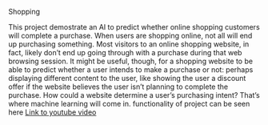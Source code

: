 Shopping

This project demostrate an AI to predict whether online shopping customers will complete a purchase.
When users are shopping online, not all will end up purchasing something. Most visitors to an online shopping website, in fact, likely don’t end up going through with a purchase during that web browsing session. It might be useful, though, for a shopping website to be able to predict whether a user intends to make a purchase or not: perhaps displaying different content to the user, like showing the user a discount offer if the website believes the user isn’t planning to complete the purchase. How could a website determine a user’s purchasing intent? That’s where machine learning will come in.
functionality of project can be seen here [Link to youtube video](https://youtu.be/IgUD6yboXZg)
